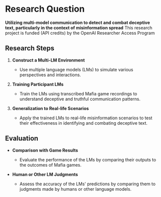 # Research Question

**Utilizing multi-model communication to detect and combat deceptive text, particularly in the context of misinformation spread**
This research project is funded (API credits) by the OpenAI Researcher Access Program
## Research Steps

1. **Construct a Multi-LM Environment**
   - Use multiple language models (LMs) to simulate various perspectives and interactions.

2. **Training Participant LMs**
   - Train the LMs using transcribed Mafia game recordings to understand deceptive and truthful communication patterns.

3. **Generalization to Real-life Scenarios**
   - Apply the trained LMs to real-life misinformation scenarios to test their effectiveness in identifying and combating deceptive text.

## Evaluation

- **Comparison with Game Results**
  - Evaluate the performance of the LMs by comparing their outputs to the outcomes of Mafia games.

- **Human or Other LM Judgments**
  - Assess the accuracy of the LMs' predictions by comparing them to judgments made by humans or other language models.

